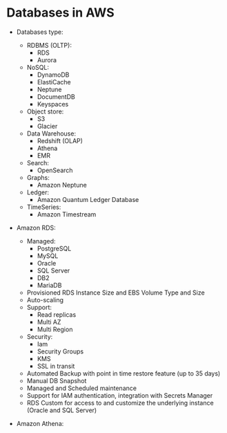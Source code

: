 # Databases in AWS

* Databases type:
    * RDBMS (OLTP): 
        * RDS
        * Aurora
    * NoSQL:
        * DynamoDB
        * ElastiCache
        * Neptune
        * DocumentDB
        * Keyspaces
    * Object store:
        * S3
        * Glacier
    * Data Warehouse:
        * Redshift (OLAP)
        * Athena
        * EMR
    * Search:
        * OpenSearch
    * Graphs:
        * Amazon Neptune
    * Ledger:
        * Amazon Quantum Ledger Database
    * TimeSeries:
        * Amazon Timestream

* Amazon RDS:
    * Managed:
        * PostgreSQL
        * MySQL
        * Oracle
        * SQL Server
        * DB2
        * MariaDB
    * Provisioned RDS Instance Size and EBS Volume Type and Size
    * Auto-scaling
    * Support:
        * Read replicas
        * Multi AZ
        * Multi Region
    * Security:
        * Iam
        * Security Groups
        * KMS
        * SSL in transit
    * Automated Backup with point in time restore feature (up to 35 days)
    * Manual DB Snapshot
    * Managed and Scheduled maintenance
    * Support for IAM authentication, integration with Secrets Manager
    * RDS Custom for access to and customize the underlying instance (Oracle and SQL Server)

* Amazon Athena:
